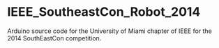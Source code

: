 IEEE_SoutheastCon_Robot_2014
============================

Arduino source code for the University of Miami chapter of IEEE for the 2014 SouthEastCon competition.
